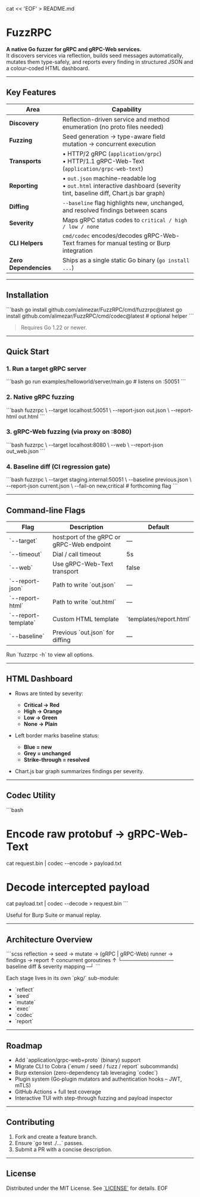 cat << 'EOF' > README.md
# FuzzRPC

**A native Go fuzzer for gRPC and gRPC-Web services.**  
It discovers services via reflection, builds seed messages automatically, mutates them type-safely, and reports every finding in structured JSON and a colour-coded HTML dashboard.

---

## Key Features

| Area            | Capability |
|-----------------|------------|
| **Discovery**   | Reflection-driven service and method enumeration (no proto files needed) |
| **Fuzzing**     | Seed generation → type-aware field mutation → concurrent execution |
| **Transports**  | • HTTP/2 gRPC (`application/grpc`) <br> • HTTP/1.1 gRPC-Web-Text (`application/grpc-web-text`) |
| **Reporting**   | • `out.json` machine-readable log <br> • `out.html` interactive dashboard (severity tint, baseline diff, Chart.js bar graph) |
| **Diffing**     | `--baseline` flag highlights new, unchanged, and resolved findings between scans |
| **Severity**    | Maps gRPC status codes to `critical / high / low / none` |
| **CLI Helpers** | `cmd/codec` encodes/decodes gRPC-Web-Text frames for manual testing or Burp integration |
| **Zero Dependencies** | Ships as a single static Go binary (`go install ...`) |

---

## Installation

\`\`\`bash
go install github.com/alimezar/FuzzRPC/cmd/fuzzrpc@latest
go install github.com/alimezar/FuzzRPC/cmd/codec@latest   # optional helper
\`\`\`

> Requires Go 1.22 or newer.

---

## Quick Start

### 1. Run a target gRPC server

\`\`\`bash
go run examples/helloworld/server/main.go   # listens on :50051
\`\`\`

### 2. Native gRPC fuzzing

\`\`\`bash
fuzzrpc \\
  --target localhost:50051 \\
  --report-json out.json \\
  --report-html out.html
\`\`\`

### 3. gRPC-Web fuzzing (via proxy on :8080)

\`\`\`bash
fuzzrpc \\
  --target localhost:8080 \\
  --web \\
  --report-json out_web.json
\`\`\`

### 4. Baseline diff (CI regression gate)

\`\`\`bash
fuzzrpc \\
  --target staging.internal:50051 \\
  --baseline previous.json \\
  --report-json current.json \\
  --fail-on new,critical     # forthcoming flag
\`\`\`

---

## Command-line Flags

| Flag              | Description                                     | Default |
|-------------------|-------------------------------------------------|---------|
| \`--target\`        | host:port of the gRPC or gRPC-Web endpoint      | —       |
| \`--timeout\`       | Dial / call timeout                             | 5s      |
| \`--web\`           | Use gRPC-Web-Text transport                     | false   |
| \`--report-json\`   | Path to write \`out.json\`                        | —       |
| \`--report-html\`   | Path to write \`out.html\`                        | —       |
| \`--report-template\` | Custom HTML template                        | \`templates/report.html\` |
| \`--baseline\`      | Previous \`out.json\` for diffing                 | —       |

Run \`fuzzrpc -h\` to view all options.

---

## HTML Dashboard

- Rows are tinted by severity:
  - **Critical → Red**
  - **High → Orange**
  - **Low → Green**
  - **None → Plain**

- Left border marks baseline status:
  - **Blue = new**
  - **Grey = unchanged**
  - **Strike-through = resolved**

- Chart.js bar graph summarizes findings per severity.

---

## Codec Utility

\`\`\`bash
# Encode raw protobuf → gRPC-Web-Text
cat request.bin | codec --encode > payload.txt

# Decode intercepted payload
cat payload.txt | codec --decode > request.bin
\`\`\`

Useful for Burp Suite or manual replay.

---

## Architecture Overview

\`\`\`scss
reflection → seed → mutate → (gRPC | gRPC-Web) runner → findings → report
               ↑            concurrent goroutines                ↑
               └────────────── baseline diff & severity mapping ─┘
\`\`\`

Each stage lives in its own \`pkg/\` sub-module:
- \`reflect\`
- \`seed\`
- \`mutate\`
- \`exec\`
- \`codec\`
- \`report\`

---

## Roadmap

- Add \`application/grpc-web+proto\` (binary) support
- Migrate CLI to Cobra (\`enum / seed / fuzz / report\` subcommands)
- Burp extension (zero-dependency tab leveraging \`codec\`)
- Plugin system (Go‐plugin mutators and authentication hooks – JWT, mTLS)
- GitHub Actions + full test coverage
- Interactive TUI with step-through fuzzing and payload inspector

---

## Contributing

1. Fork and create a feature branch.
2. Ensure \`go test ./...\` passes.
3. Submit a PR with a concise description.

---

## License

Distributed under the MIT License. See [\`LICENSE\`](./LICENSE) for details.
EOF
